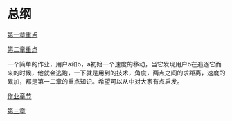 # 总纲

[第一章重点](https://github.com/Nick19861111/animation/tree/main/1 "第一章重点")

[第二章重点](https://github.com/Nick19861111/animation/tree/main/2 "第二章重点")

一个简单的作业，用户a和b，a初始一个速度的移动，当它发现用户b在追逐它而来的时候，他就会逃跑，一下就是用到的技术，角度，两点之间的求距离，速度的累加，都是第一二章的重点知识。希望可以从中对大家有点启发。

[作业章节](https://github.com/Nick19861111/animation/tree/main/3 "作业章节")

[第三章](https://github.com/Nick19861111/animation/tree/main/4 "摩擦力")